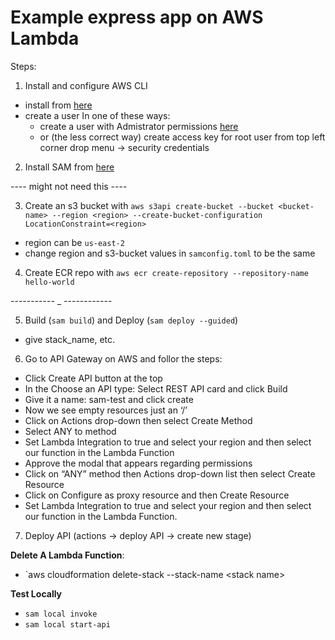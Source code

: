 # Example express app on AWS Lambda

Steps:

1. Install and configure AWS CLI
- install from [here](https://docs.aws.amazon.com/cli/latest/userguide/getting-started-install.html)
- create a user In one of these ways:
    - create a user with Admistrator permissions [here](`https://us-east-1.console.aws.amazon.com/iamv2/home?region=us-east-1&skipRegion=true#/users)
    - or (the less correct way) create access key for root user from top left corner drop menu -> security credentials

2. Install SAM from [here](https://docs.aws.amazon.com/serverless-application-model/latest/developerguide/install-sam-cli.html)

---- might not need this ----

3. Create an s3 bucket with `aws s3api create-bucket --bucket <bucket-name> --region <region> --create-bucket-configuration LocationConstraint=<region>`
- region can be `us-east-2`
- change region and s3-bucket values in `samconfig.toml` to be the same

4. Create ECR repo with `aws ecr create-repository --repository-name hello-world`

----------- _ ------------

5. Build (`sam build`) and Deploy (`sam deploy --guided`)
- give stack_name, etc.

6. Go to API Gateway on AWS and follor the steps:
- Click Create API button at the top
- In the Choose an API type: Select REST API card and click Build
- Give it a name: sam-test and click create
- Now we see empty resources just an ‘/’
- Click on Actions drop-down then select Create Method
- Select ANY to method
- Set Lambda Integration to true and select your region and then select our function in the Lambda Function
- Approve the modal that appears regarding permissions
- Click on “ANY” method then Actions drop-down list then select Create Resource
- Click on Configure as proxy resource and then Create Resource
- Set Lambda Integration to true and select your region and then select our function in the Lambda Function.

7. Deploy API (actions -> deploy API -> create new stage)


**Delete A Lambda Function**:
- `aws cloudformation delete-stack --stack-name \<stack name\>

**Test Locally**
- `sam local invoke`
- `sam local start-api`